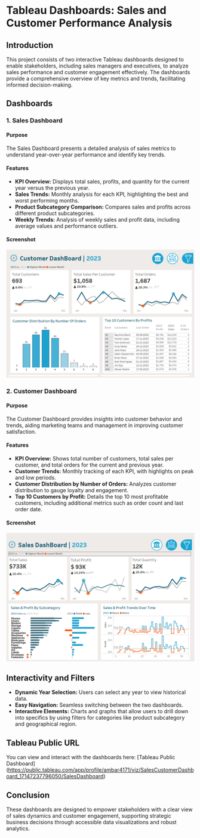# Tableau Dashboards: Sales and Customer Performance Analysis

## Introduction
This project consists of two interactive Tableau dashboards designed to enable stakeholders, including sales managers and executives, to analyze sales performance and customer engagement effectively. The dashboards provide a comprehensive overview of key metrics and trends, facilitating informed decision-making.

## Dashboards

### 1. Sales Dashboard

#### Purpose
The Sales Dashboard presents a detailed analysis of sales metrics to understand year-over-year performance and identify key trends.

#### Features
- **KPI Overview:** Displays total sales, profits, and quantity for the current year versus the previous year.
- **Sales Trends:** Monthly analysis for each KPI, highlighting the best and worst performing months.
- **Product Subcategory Comparison:** Compares sales and profits across different product subcategories.
- **Weekly Trends:** Analysis of weekly sales and profit data, including average values and performance outliers.

#### Screenshot
![Sales Dashboard](/Project_Files/Customer%20Dashboard..png)

### 2. Customer Dashboard

#### Purpose
The Customer Dashboard provides insights into customer behavior and trends, aiding marketing teams and management in improving customer satisfaction.

#### Features
- **KPI Overview:** Shows total number of customers, total sales per customer, and total orders for the current and previous year.
- **Customer Trends:** Monthly tracking of each KPI, with highlights on peak and low periods.
- **Customer Distribution by Number of Orders:** Analyzes customer distribution to gauge loyalty and engagement.
- **Top 10 Customers by Profit:** Details the top 10 most profitable customers, including additional metrics such as order count and last order date.

#### Screenshot
![Customer Dashboard](/Project_Files/Sales%20Dashboard.png)

## Interactivity and Filters

- **Dynamic Year Selection:** Users can select any year to view historical data.
- **Easy Navigation:** Seamless switching between the two dashboards.
- **Interactive Elements:** Charts and graphs that allow users to drill down into specifics by using filters for categories like product subcategory and geographical region.

## Tableau Public URL
You can view and interact with the dashboards here: [Tableau Public Dashboard] (https://public.tableau.com/app/profile/ambar4171/viz/SalesCustomerDashboard_17147237796050/SalesDashboard)

## Conclusion
These dashboards are designed to empower stakeholders with a clear view of sales dynamics and customer engagement, supporting strategic business decisions through accessible data visualizations and robust analytics.
